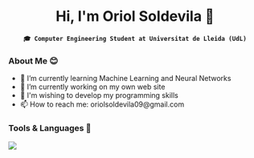 <h1 align="center">Hi, I'm Oriol Soldevila 👋</h1>
<p align="center">
  <strong><code>🎓 Computer Engineering Student at Universitat de Lleida (UdL)</code></strong>
</p>

<h3 align="left">About Me 😊</h3>
<ul align="left">
  <li>🧠 I’m currently learning Machine Learning and Neural Networks</li>
  <li>🔭 I’m currently working on my own web site</li>
  <li>🚀 I'm wishing to develop my programming skills</li>
  <li>📫 How to reach me: oriolsoldevila09@gmail.com</li>
</ul>

<h3 align="left">Tools & Languages 🫣</h3>
<a href="https://skillicons.dev">
    <img src="https://skillicons.dev/icons?i=c,cpp,clion,css,html,git,github,linux,tensorflow,py,java,idea,pycharm"/><br>
</a>

